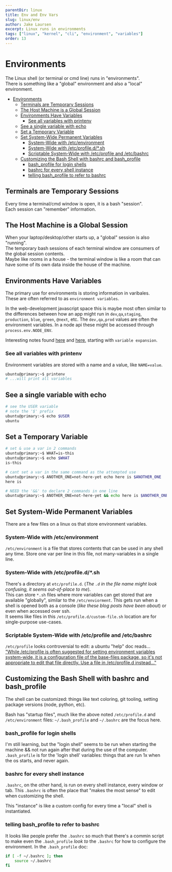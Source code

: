 ```yaml
---
parentDir: linux
title: Env and Env Vars
slug: linux/env
author: Jake Laursen
excerpt: Linux runs in environments
tags: ["linux", "kernel", "cli", "environment", "variables"]
order: 13
---
```


# Environments
The Linux shell (or terminal or cmd line) runs in "environments".  
There is something like a "global" environment and also a "local" environment.  

- [Environments](#environments)
  - [Terminals are Temporary Sessions](#terminals-are-temporary-sessions)
  - [The Host Machine is a Global Session](#the-host-machine-is-a-global-session)
  - [Environments Have Variables](#environments-have-variables)
    - [See all variables with printenv](#see-all-variables-with-printenv)
  - [See a single variable with echo](#see-a-single-variable-with-echo)
  - [Set a Temporary Variable](#set-a-temporary-variable)
  - [Set System-Wide Permanent Variables](#set-system-wide-permanent-variables)
    - [System-Wide with /etc/environment](#system-wide-with-etcenvironment)
    - [System-Wide with /etc/profile.d/\*.sh](#system-wide-with-etcprofiledsh)
    - [Scriptable System-Wide with /etc/profile and /etc/bashrc](#scriptable-system-wide-with-etcprofile-and-etcbashrc)
  - [Customizing the Bash Shell with bashrc and bash\_profile](#customizing-the-bash-shell-with-bashrc-and-bash_profile)
    - [bash\_profile for login shells](#bash_profile-for-login-shells)
    - [bashrc for every shell instance](#bashrc-for-every-shell-instance)
    - [telling bash\_profile to refer to bashrc](#telling-bash_profile-to-refer-to-bashrc)
## Terminals are Temporary Sessions
Every time a terminal/cmd window is open, it is a bash "session".  
Each session can "remember" information. 

## The Host Machine is a Global Session
When your laptop/desktop/other starts up, a "global" session is also "running".  
The temporary bash sessions of each terminal window are consumers of the global session contents.  
Maybe like rooms in a house - the terminal window is like a room that can have some of its own data inside the house of the machine.  

## Environments Have Variables
The primary use for environments is storing information in varibales.  
These are often referred to as `environment variables`.   

In the web-development javascript space this is maybe most often similar to the differences between how an app might run in `dev`,`qa`,`staging`, `production`, `blue`, `green`, `@next`, etc. The `dev,qa,prod` values are often the environment variables. In a node api these might be accessed through `process.env.NODE_ENV`.  

Interesting notes found [here](https://www.gnu.org/software/bash/manual/html_node/Shell-Parameter-Expansion.html) and [here](https://www.gnu.org/software/bash/manual/html_node/Shell-Parameter-Expansion.html), starting with `variable expansion`.  

### See all variables with printenv
Environment variables are stored with a name and a value, like `NAME=value`.  
```bash
ubuntu@primary:~$ printenv
# ...will print all variables
```
## See a single variable with echo
```bash
# see the USER variable
# note the '$' prefix
ubuntu@primary:~$ echo $USER
ubuntu
```

## Set a Temporary Variable 

```bash
# set & use a var in 2 commands
ubuntu@primary:~$ WHAT=is-this
ubuntu@primary:~$ echo $WHAT
is-this

# cant set a var in the same command as the attempted use
ubuntu@primary:~$ ANOTHER_ONE=not-here-yet echo here is $ANOTHER_ONE
here is

# NEED the '&&' to declare 2 commands in one line
ubuntu@primary:~$ ANOTHER_ONE=not-here-yet && echo here is $ANOTHER_ONEhere is not-here-yet
```

## Set System-Wide Permanent Variables  
There are a few files on a linux os that store environment variables.  

### System-Wide with /etc/environment
`/etc/environment` is a file that stores contents that can be used in any shell any time. Store one var per line in this file, not many-variables in a single line.  

### System-Wide with /etc/profile.d/*.sh
There's a directory at `etc/profile.d`. (_The `.d` in the file name might look confusing, it seems out-of-place to me_).  
This can store `*.sh` files where more variables can get stored that are available "globally", similar to the `/etc/enviorment`. 
This gets run when a shell is opened both as a console (_like these blog posts have been about_) or even when accessed over ssh.  
It seems like files in this `/etc/profile.d/custom-file.sh` location are for single-purpose use-cases.  

### Scriptable System-Wide with /etc/profile and /etc/bashrc
`/etc/profile` looks controversial to edit: a ubuntu "help" doc reads...   
["While /etc/profile is often suggested for setting environment variables system-wide, it is a configuration file of the base-files package, so it's not appropriate to edit that file directly. Use a file in /etc/profile.d instead..."](https://help.ubuntu.com/community/EnvironmentVariables#A.2Fetc.2Fprofile.d.2F.2A.sh)

## Customizing the Bash Shell with bashrc and bash_profile
The shell can be customized: things like text coloring, git tooling, setting package versions (node, python, etc).  

Bash has "startup files", much like the above noted `/etc/profile.d` and `/etc/environment` files: `~/.bash_profile` and `~/.bashrc` are the focus here.  

### bash_profile for login shells
I'm still learning, but the "login shell" seems to be run when starting the machine && not run again after that during the use of the computer.  
`.bash_profile` is for the 'login shell' variables: things that are run 1x when the os starts, and never again.  

### bashrc for every shell instance
`.bashrc`, on the other hand, is run on every shell instance, every window or tab. This `.bashrc` is often the place that "makes the most sense" to edit when customizing the shell.  

This "instance" is like a custom config for every time a "local" shell is instantiated.  

### telling bash_profile to refer to bashrc
It looks like people prefer the `.bashrc` so much that there's a commin script to make even the `.bash_profile` _look to_ the `.bashrc` for how to configure the environment. In the `.bash_profile` doc:  
```bash
if [ -f ~/.bashrc ]; then
    source ~/.bashrc
fi
```

